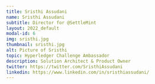 ```yaml
---
title: Sristhi Assudani
name: Sristhi Assudani
subtitle: Director for @SettleMint
layout: 2022_default
modal-id: 6
img: sristhi.jpg
thumbnail: sristhi.jpg
alt: Picture of Sristhi
topic: Hyperledger Challenge Ambassador
description: Solution Architect & Product Owner
twitter: https://twitter.com/SristhiAssudani
linkedin: https://www.linkedin.com/in/sristhiassudani/
---
```

